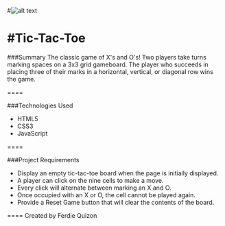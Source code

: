 #![alt text](https://raw.githubusercontent.com/FerdieQ/Tic_Tac_Toe_Game/master/images/TTTicon.png)

#Tic-Tac-Toe
====

###Summary
The classic game of X's and O's! Two players take turns marking spaces on a 3x3 grid gameboard. The player who succeeds in placing three of their marks in a horizontal, vertical, or diagonal row wins the game.  

====

###Technologies Used
*  HTML5
*  CSS3
*  JavaScript

====

###Project Requirements

*  Display an empty tic-tac-toe board when the page is initially displayed.
*  A player can click on the nine cells to make a move.
*  Every click will alternate between marking an X and O.
*  Once occupied with an X or O, the cell cannot be played again.
*  Provide a Reset Game button that will clear the contents of the board.

====
Created by Ferdie Quizon




